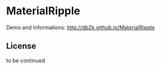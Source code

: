 # MaterialRipple

Demo and Informations:
http://db2k.github.io/MaterialRipple

## License
to be continued
